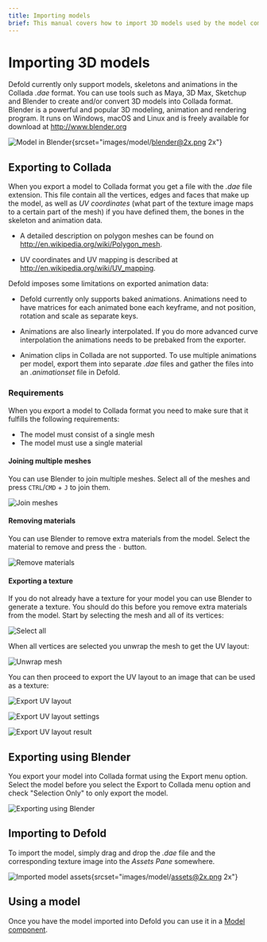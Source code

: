 ```yaml
---
title: Importing models
brief: This manual covers how to import 3D models used by the model component.
---
```


# Importing 3D models
Defold currently only support models, skeletons and animations in the Collada *.dae* format. You can use tools such as Maya, 3D Max, Sketchup and Blender to create and/or convert 3D models into Collada format. Blender is a powerful and popular 3D modeling, animation and rendering program. It runs on Windows, macOS and Linux and is freely available for download at http://www.blender.org

![Model in Blender](images/model/blender.png){srcset="images/model/blender@2x.png 2x"}

## Exporting to Collada
When you export a model to Collada format you get a file with the *.dae* file extension. This file contain all the vertices, edges and faces that make up the model, as well as _UV coordinates_ (what part of the texture image maps to a certain part of the mesh) if you have defined them, the bones in the skeleton and animation data.

* A detailed description on polygon meshes can be found on http://en.wikipedia.org/wiki/Polygon_mesh.

* UV coordinates and UV mapping is described at http://en.wikipedia.org/wiki/UV_mapping.

Defold imposes some limitations on exported animation data:

* Defold currently only supports baked animations. Animations need to have matrices for each animated bone each keyframe, and not position, rotation and scale as separate keys.

* Animations are also linearly interpolated. If you do more advanced curve interpolation the animations needs to be prebaked from the exporter.

* Animation clips in Collada are not supported. To use multiple animations per model, export them into separate *.dae* files and gather the files into an *.animationset* file in Defold.


### Requirements
When you export a model to Collada format you need to make sure that it fulfills the following requirements:

* The model must consist of a single mesh
* The model must use a single material


#### Joining multiple meshes
You can use Blender to join multiple meshes. Select all of the meshes and press `CTRL`/`CMD` + `J` to join them.

![Join meshes](images/model/blender_join_meshes.png)


#### Removing materials
You can use Blender to remove extra materials from the model. Select the material to remove and press the `-` button.

![Remove materials](images/model/blender_remove_materials.png)


#### Exporting a texture
If you do not already have a texture for your model you can use Blender to generate a texture. You should do this before you remove extra materials from the model. Start by selecting the mesh and all of its vertices:

![Select all](images/model/blender_select_all_vertices.png)

When all vertices are selected you unwrap the mesh to get the UV layout:

![Unwrap mesh](images/model/blender_unwrap_mesh.png)

You can then proceed to export the UV layout to an image that can be used as a texture:

![Export UV layout](images/model/blender_export_uv_layout.png)

![Export UV layout settings](images/model/blender_export_uv_layout_settings.png)

![Export UV layout result](images/model/blender_export_uv_layout_result.png)


## Exporting using Blender
You export your model into Collada format using the Export menu option. Select the model before you select the Export to Collada menu option and check "Selection Only" to only export the model.

![Exporting using Blender](images/model/blender_export.png)


## Importing to Defold
To import the model, simply drag and drop the *.dae* file and the corresponding texture image into the *Assets Pane* somewhere.

![Imported model assets](images/model/assets.png){srcset="images/model/assets@2x.png 2x"}


## Using a model
Once you have the model imported into Defold you can use it in a [Model component](/manuals/model).
